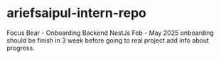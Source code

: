 # ariefsaipul-intern-repo

Focus Bear - Onboarding Backend NestJs Feb - May 2025
onboarding should be finish in 3 week before going to real project
add info about progress.
